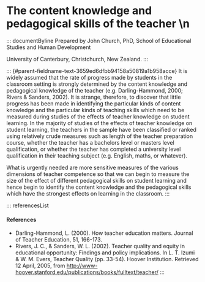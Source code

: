# The content knowledge and pedagogical skills of the teacher \n

::: documentByline
Prepared by John Church, PhD, School of Educational Studies and Human
Development

University of Canterbury, Christchurch, New Zealand.
:::

::: {#parent-fieldname-text-3659ed6dfbb94158a50819a1b958acce}
It is widely assumed that the rate of progress made by students in the
classroom setting is strongly determined by the content knowledge and
pedagogical knowledge of the teacher (e.g. Darling-Hammond, 2000; Rivers
& Sanders, 2002). It is strange, therefore, to discover that little
progress has been made in identifying the particular kinds of content
knowledge and the particular kinds of teaching skills which need to be
measured during studies of the effects of teacher knowledge on student
learning. In the majority of studies of the effects of teacher knowledge
on student learning, the teachers in the sample have been classified or
ranked using relatively crude measures such as length of the teacher
preparation course, whether the teacher has a bachelors level or masters
level qualification, or whether the teacher has completed a university
level qualification in their teaching subject (e.g. English, maths, or
whatever).

What is urgently needed are more sensitive measures of the various
dimensions of teacher competence so that we can begin to measure the
size of the effect of different pedagogical skills on student learning
and hence begin to identify the content knowledge and the pedagogical
skills which have the strongest effects on learning in the classroom.
:::

::: referencesList
#### References

-   Darling-Hammond, L. (2000). How teacher education matters. Journal
    of Teacher Education, 51, 166-173.
-   Rivers, J. C., & Sanders, W. L. (2002). Teacher quality and equity
    in educational opportunity: Findings and policy implications.
    In L. T. Izumi & W. M. Evers, Teacher Quality (pp. 33-54). Hoover
    Institution. Retrieved 12 April, 2005, from
    http://www-hoover.stanford.edu/publications/books/fulltext/teacher/
:::
